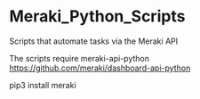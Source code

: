 # Meraki_Python_Scripts

Scripts that automate tasks via the Meraki API

The scripts require meraki-api-python https://github.com/meraki/dashboard-api-python

pip3 install meraki 

